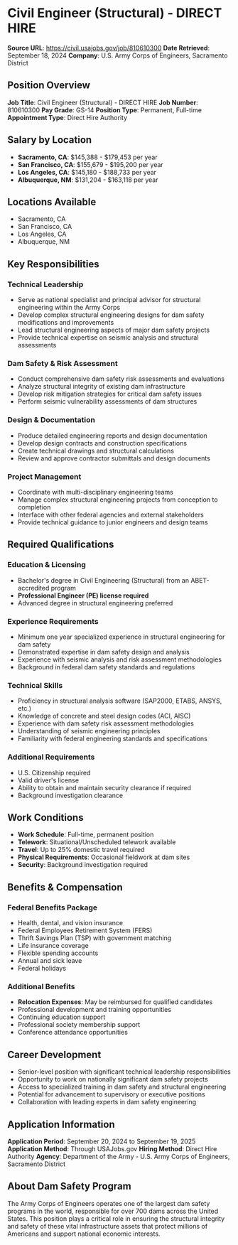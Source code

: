 # Civil Engineer (Structural) - DIRECT HIRE

**Source URL**: https://civil.usajobs.gov/job/810610300
**Date Retrieved**: September 18, 2024
**Company**: U.S. Army Corps of Engineers, Sacramento District

## Position Overview

**Job Title**: Civil Engineer (Structural) - DIRECT HIRE
**Job Number**: 810610300
**Pay Grade**: GS-14
**Position Type**: Permanent, Full-time
**Appointment Type**: Direct Hire Authority

## Salary by Location

- **Sacramento, CA**: $145,388 - $179,453 per year
- **San Francisco, CA**: $155,679 - $195,200 per year
- **Los Angeles, CA**: $145,180 - $188,733 per year
- **Albuquerque, NM**: $131,204 - $163,118 per year

## Locations Available

- Sacramento, CA
- San Francisco, CA
- Los Angeles, CA
- Albuquerque, NM

## Key Responsibilities

### Technical Leadership
- Serve as national specialist and principal advisor for structural engineering within the Army Corps
- Develop complex structural engineering designs for dam safety modifications and improvements
- Lead structural engineering aspects of major dam safety projects
- Provide technical expertise on seismic analysis and structural assessments

### Dam Safety & Risk Assessment
- Conduct comprehensive dam safety risk assessments and evaluations
- Analyze structural integrity of existing dam infrastructure
- Develop risk mitigation strategies for critical dam safety issues
- Perform seismic vulnerability assessments of dam structures

### Design & Documentation
- Produce detailed engineering reports and design documentation
- Develop design contracts and construction specifications
- Create technical drawings and structural calculations
- Review and approve contractor submittals and design documents

### Project Management
- Coordinate with multi-disciplinary engineering teams
- Manage complex structural engineering projects from conception to completion
- Interface with other federal agencies and external stakeholders
- Provide technical guidance to junior engineers and design teams

## Required Qualifications

### Education & Licensing
- Bachelor's degree in Civil Engineering (Structural) from an ABET-accredited program
- **Professional Engineer (PE) license required**
- Advanced degree in structural engineering preferred

### Experience Requirements
- Minimum one year specialized experience in structural engineering for dam safety
- Demonstrated expertise in dam safety design and analysis
- Experience with seismic analysis and risk assessment methodologies
- Background in federal dam safety standards and regulations

### Technical Skills
- Proficiency in structural analysis software (SAP2000, ETABS, ANSYS, etc.)
- Knowledge of concrete and steel design codes (ACI, AISC)
- Experience with dam safety risk assessment methodologies
- Understanding of seismic engineering principles
- Familiarity with federal engineering standards and specifications

### Additional Requirements
- U.S. Citizenship required
- Valid driver's license
- Ability to obtain and maintain security clearance if required
- Background investigation clearance

## Work Conditions

- **Work Schedule**: Full-time, permanent position
- **Telework**: Situational/Unscheduled telework available
- **Travel**: Up to 25% domestic travel required
- **Physical Requirements**: Occasional fieldwork at dam sites
- **Security**: Background investigation required

## Benefits & Compensation

### Federal Benefits Package
- Health, dental, and vision insurance
- Federal Employees Retirement System (FERS)
- Thrift Savings Plan (TSP) with government matching
- Life insurance coverage
- Flexible spending accounts
- Annual and sick leave
- Federal holidays

### Additional Benefits
- **Relocation Expenses**: May be reimbursed for qualified candidates
- Professional development and training opportunities
- Continuing education support
- Professional society membership support
- Conference attendance opportunities

## Career Development

- Senior-level position with significant technical leadership responsibilities
- Opportunity to work on nationally significant dam safety projects
- Access to specialized training in dam safety and structural engineering
- Potential for advancement to supervisory or executive positions
- Collaboration with leading experts in dam safety engineering

## Application Information

**Application Period**: September 20, 2024 to September 19, 2025
**Application Method**: Through USAJobs.gov
**Hiring Method**: Direct Hire Authority
**Agency**: Department of the Army - U.S. Army Corps of Engineers, Sacramento District

## About Dam Safety Program

The Army Corps of Engineers operates one of the largest dam safety programs in the world, responsible for over 700 dams across the United States. This position plays a critical role in ensuring the structural integrity and safety of these vital infrastructure assets that protect millions of Americans and support national economic interests.